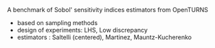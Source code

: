 A benchmark of Sobol' sensitivity indices estimators from OpenTURNS
- based on sampling methods
- design of experiments: LHS, Low discrepancy
- estimators : Saltelli (centered), Martinez, Mauntz-Kucherenko
